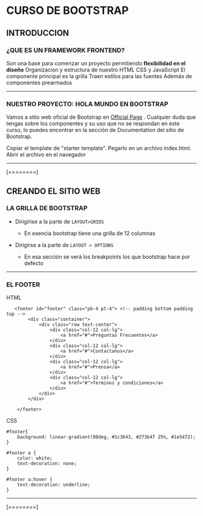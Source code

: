 # CURSO DE BOOTSTRAP
## INTRODUCCION
### ¿QUE ES UN FRAMEWORK FRONTEND?

Son una base para comenzar un proyecto permitiendo **flexibilidad en el diseño** 
Organizacion y estructura de nuestro HTML CSS y JavaScript
El componente principal es la grilla
Traen estilos para las fuentes
Además de componentes prearmados 


------------



### NUESTRO PROYECTO: HOLA MUNDO EN BOOTSTRAP

Vamos a sitio web oficial de Bootstrap en [Official Page](https://getbootstrap.com/ "Official Page") . Cualquier duda que tengas sobre los componentes y su uso que no se respondan en este curso, lo puedes encontrar en la sección de Documentation del sitio de Bootstrap.

Copiar el template de "starter template". Pegarlo en un archivo index.html. Abrir el archivo en el navegador


------------


[========]


## CREANDO EL SITIO WEB

### LA GRILLA DE BOOTSTRAP

- Dirigirise a la parte de `LAYOUT>GRIDS`
	- En esencia bootstrap tiene una grilla de 12 columnas

- Dirigirse a la parte de `LAYOUT > OPTIONS` 
	- En esa sección se verá los breakpoints los que bootstrap hace por defecto


------------

### EL FOOTER

HTML

       <footer id="footer" class="pb-4 pt-4"> <!-- padding bottom padding top -->
            <div class="container">
                <div class="row text-center">
                    <div class="col-12 col-lg">
                        <a href="#">Preguntas Frecuentes</a>
                    </div>
                    <div class="col-12 col-lg">
                        <a href="#">Contactanos</a>
                    </div>
                    <div class="col-12 col-lg">
                        <a href="#">Prensa</a>
                    </div>
                    <div class="col-12 col-lg">
                        <a href="#">Terminos y condiciones</a>
                    </div>
                </div>
            </div>
    
        </footer>

CSS

    #footer{
        background: linear-gradient(90deg, #1c3643, #273b47 25%, #1e5472);
    }
    
    #footer a {
        color: white;
        text-decoration: none;
    }
    
    #footer a:hover {
        text-decoration: underline;
    }


------------



[========]